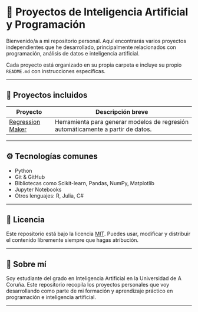 # 🧠 Proyectos de Inteligencia Artificial y Programación

Bienvenido/a a mi repositorio personal. Aquí encontrarás varios proyectos independientes que he desarrollado, principalmente relacionados con programación, análisis de datos e inteligencia artificial.

Cada proyecto está organizado en su propia carpeta e incluye su propio `README.md` con instrucciones específicas.

---

## 📁 Proyectos incluidos

| Proyecto                          | Descripción breve                                           |
|-----------------------------------|-------------------------------------------------------------|
| [Regression Maker](./Regression%20Maker/README.md) | Herramienta para generar modelos de regresión automáticamente a partir de datos. |

---

## ⚙️ Tecnologías comunes

- Python
- Git & GitHub
- Bibliotecas como Scikit-learn, Pandas, NumPy, Matplotlib
- Jupyter Notebooks
- Otros lenguajes: R, Julia, C#

---

## 📄 Licencia

Este repositorio está bajo la licencia [MIT](./LICENSE). Puedes usar, modificar y distribuir el contenido libremente siempre que hagas atribución.

---

## 👤 Sobre mí

Soy estudiante del grado en Inteligencia Artificial en la Universidad de A Coruña. Este repositorio recopila los proyectos personales que voy desarrollando como parte de mi formación y aprendizaje práctico en programación e inteligencia artificial.

---


